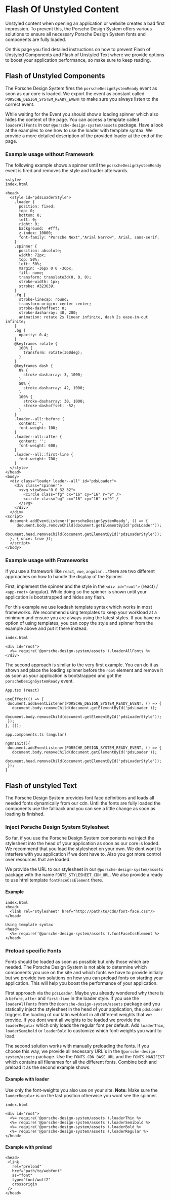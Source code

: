 # Flash Of Unstyled Content

Unstyled content when opening an application or website creates a bad first impression.
To prevent this, the Porsche Design System offers various solutions to ensure all necessary Porsche Design System fonts and components are fully loaded.

On this page you find detailed instructions on how to prevent Flash of Unstyled Components and Flash of Unstyled Text where we provide options to
boost your application performance, so make sure to keep reading.

## Flash of Unstyled Components

The Porsche Design System fires the `porscheDesignSystemReady` event as soon as our core is loaded.
We export the event as constant called `PORSCHE_DESIGN_SYSTEM_READY_EVENT` to make sure you always listen to the correct event.

While waiting for the Event you should show a loading spinner which also hides the content of the page.
You can access a template called `loaderAllFonts` in our `@porsche-design-system/assets` package. Have a look at the examples to see how to use the
loader with template syntax. We provide a more detailed description of the provided loader at the end of the page.

### Example usage without Framework

The following example shows a spinner until the `porscheDesignSystemReady` event is fired and removes the style and loader afterwards.

```
<style>
index.html

<head>
  <style id="pdsLoaderStyle">
    .loader {
      position: fixed;
      top: 0;
      bottom: 0;
      left: 0;
      right: 0;
      background:  #fff;
      z-index: 10000;
      font-family: "Porsche Next","Arial Narrow", Arial, sans-serif;
    }
    .spinner {
      position: absolute;
      width: 72px;
      top: 50%;
      left: 50%;
      margin: -36px 0 0 -36px;
      fill: none;
      transform: translate3d(0, 0, 0);
      stroke-width: 1px;
      stroke: #323639;
    }
    .fg {
      stroke-linecap: round;
      transform-origin: center center;
      stroke-dashoffset: 0;
      stroke-dasharray: 40, 200;
      animation: rotate 2s linear infinite, dash 2s ease-in-out infinite;
    }
    .bg {
      opacity: 0.4;
    }
    @keyframes rotate {
      100% {
        transform: rotate(360deg);
      }
    }
    @keyframes dash {
      0% {
        stroke-dasharray: 3, 1000;
      }
      50% {
        stroke-dasharray: 42, 1000;
      }
      100% {
        stroke-dasharray: 30, 1000;
        stroke-dashoffset: -52;
      }
    }
    .loader--all::before {
      content:'';
      font-weight: 100;
    }
    .loader--all::after {
      content: '';
      font-weight: 600;
    }
    .loader--all::first-line {
      font-weight: 700;
    }
  </style>
</head>
<body>
  <div class="loader loader--all" id="pdsLoader">
    <div class="spinner">
      <svg viewBox="0 0 32 32">
        <circle class="fg" cx="16" cy="16" r="9" />
        <circle class="bg" cx="16" cy="16" r="9" /
      </svg>
    </div>
  </div>
<script>
  document.addEventListener('porscheDesignSystemReady', () => {
     document.body.removeChild(document.getElementById('pdsLoader'));
     document.head.removeChild(document.getElementById('pdsLoaderStyle'));
  }, { once: true });
  </script>
</body>
``` 

### Example usage with Frameworks

If you use a framework like `react`, `vue`, `angular` ... there are two different approaches on how to handle the display of the Spinner.

First, implement the spinner and the style in the `<div id="root">` (react) / `<app-root>` (angular). While doing so the spinner is shown until your
application is bootstrapped and hides any flash.

For this example we use loadash template syntax which works in most frameworks. We recommend using templates to keep your workload at a minimum
and ensure you are always using the latest styles. If you have no option of using templates, you can copy the style and spinner from the example above and
put it there instead.

``` 
index.html

<div id="root">
  <%= require('@porsche-design-system/assets').loaderAllFonts %>
</div>
``` 

The second approach is similar to the very first example. You can do it as shown and place the loading spinner before the `root` element and remove
it as soon as your application is bootstrapped and got the `porscheDesignSystemReady` event.

``` 
App.tsx (react)

useEffect(() => {
 document.addEventListener(PORSCHE_DESIGN_SYSTEM_READY_EVENT, () => {
   document.body.removeChild(document.getElementById('pdsLoader'));
   document.body.removeChild(document.getElementById('pdsLoaderStyle'));
 });
}, []);

app.components.ts (angular)

ngOnInit(){
 document.addEventListener(PORSCHE_DESIGN_SYSTEM_READY_EVENT, () => {
   document.body.removeChild(document.getElementById('pdsLoader'));
   document.head.removeChild(document.getElementById('pdsLoaderStyle'));
 });
}
```

## Flash of unstyled Text

The Porsche Design System provides font face definitions and loads all needed fonts dynamically from our cdn. Until the fonts are fully loaded
the components use the fallback and you can see a little change as soon as loading is finished.

### Inject Porsche Design System Stylesheet

So far, if you use the Porsche Design System components we inject the stylesheet into the head of your application as soon as our core is loaded.
We recommend that you load the stylesheet on your own. We dont wont to interfere with you application if we dont have to. Also you got more
control over resources that are loaded.

We provide the URL to our stylesheet in our `@porsche-design-system/assets` package with the name `FONTS_STYLESHEET_CDN_URL`. We also
provide a ready to use html template `fontFaceCssElement` there.

#### Example

```
index.html
<head>
  <link rel="stylesheet" href="http://path/to/cdn/font-face.css"/>
</head>

Using template syntax
<head>
  <%= require('@porsche-design-system/assets').fontFaceCssElement %>
</head>
```

### Preload specific Fonts

Fonts should be loaded as soon as possible but only those which are needed. The Porsche Design System is not able to determine which components
you use on the site and which fonts we have to provide initially but we provide two solutions on how you can preload fonts on starting your application.
This will help you boost the performance of your application.

First approach via the `pdsLoader`. Maybe you already wondered why there is a `before`, `after` and  `first-line` in the loader style. If you use the
`loaderAllFonts` from the `@porsche-design-system/assets` package and you statically inject the stylesheet in the head of your application, the `pdsLoader` triggers
the loading of our latin webfont in all different weights that we provide.
If you dont want all weights to be loaded we provide the `loaderRegular` which only loads the regular font per default. Add `loaderThin`, `loaderSemibold` or `loaderBold`
to customize which font-weights you want to load.

The second solution works with manually preloading the fonts. If you choose this way, we provide all necessary URL´s in the `@porsche-design-system/assets` package.
Use the `FONTS_CDN_BASE_URL` and the `FONTS_MANIFEST` which contains all filenames for all the different fonts. Combine both
and preload it as the second example shows.

#### Example with loader

Use only the font-weights you also use on your site. 
**Note:** Make sure the `laoderRegular` is on the last position otherwise you wont see the spinner.

```
index.html

<div id="root">
  <%= require('@porsche-design-system/assets').loaderThin %>
  <%= require('@porsche-design-system/assets').loaderSemibold %>
  <%= require('@porsche-design-system/assets').loaderBold %>
  <%= require('@porsche-design-system/assets').loaderRegular %>
</head>
```

#### Example with preload

```
<head>
 <link
   rel="preload"
   href="path/to/webfont"
   as="font"
   type="font/woff2"
   crossorigin
 />
</head>
```